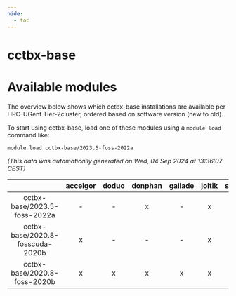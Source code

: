 ```yaml
---
hide:
  - toc
---
```


cctbx-base
==========

# Available modules


The overview below shows which cctbx-base installations are available per HPC-UGent Tier-2cluster, ordered based on software version (new to old).

To start using cctbx-base, load one of these modules using a `module load` command like:

```shell
module load cctbx-base/2023.5-foss-2022a
```

*(This data was automatically generated on Wed, 04 Sep 2024 at 13:36:07 CEST)*  

| |accelgor|doduo|donphan|gallade|joltik|shinx|skitty|
| :---: | :---: | :---: | :---: | :---: | :---: | :---: | :---: |
|cctbx-base/2023.5-foss-2022a|-|-|x|-|x|-|-|
|cctbx-base/2020.8-fosscuda-2020b|x|-|-|-|x|-|-|
|cctbx-base/2020.8-foss-2020b|x|x|x|x|x|-|x|
